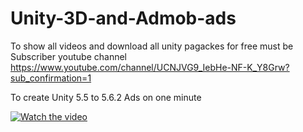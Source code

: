 # Unity-3D-and-Admob-ads

To show all videos and download  all unity pagackes for free must be Subscriber youtube channel 
https://www.youtube.com/channel/UCNJVG9_IebHe-NF-K_Y8Grw?sub_confirmation=1


To create Unity 5.5 to 5.6.2  Ads on one minute 


[![Watch the video](https://img.youtube.com/vi/IdUZICwxej8/0.jpg)](https://youtu.be/IdUZICwxej8)
